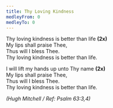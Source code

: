 ```yaml
---
title: Thy Loving Kindness
medleyFrom: 0
medleyTo: 0
---
```


Thy loving kindness is better than life **(2x)**  
My lips shall praise Thee,  
Thus will I bless Thee.  
Thy loving kindness is better than life.

I will lift my hands up unto Thy name **(2x)**  
My lips shall praise Thee,  
Thus will I bless Thee.  
Thy loving kindness is better than life.

_(Hugh Mitchell / Ref: Psalm 63:3,4)_
